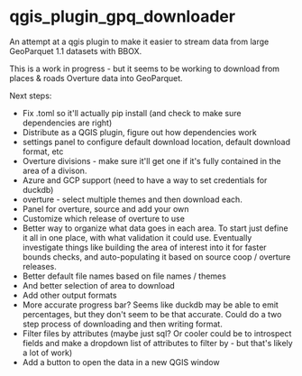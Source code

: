 # qgis_plugin_gpq_downloader

An attempt at a qgis plugin to make it easier to stream data from large GeoParquet 1.1 datasets with BBOX.

This is a work in progress - but it seems to be working to download from places & roads Overture data into GeoParquet.

Next steps:

 * Fix .toml so it'll actually pip install (and check to make sure dependencies are right)
* Distribute as a QGIS plugin, figure out how dependencies work
 * settings panel to configure default download location, default download format, etc
 * Overture divisions - make sure it'll get one if it's fully contained in the area of a divison.
 * Azure and GCP support (need to have a way to set credentials for duckdb)
 * overture - select multiple themes and then download each.
 * Panel for overture, source and add your own
 * Customize which release of overture to use
 * Better way to organize what data goes in each area. To start just define it all in one place, with what validation it could use. Eventually investigate things like building the area of interest into it for faster bounds checks, and auto-populating it based on source coop / overture releases.
 * Better default file names based on file names / themes
 * And better selection of area to download
 * Add other output formats
 * More accurate progress bar? Seems like duckdb may be able to emit percentages, but they don't seem to be that accurate. Could do a two step process of downloading and then writing format.
 * Filter files by attributes (maybe just sql? Or cooler could be to introspect fields and make a dropdown list of attributes to filter by - but that's likely a lot of work)
 * Add a button to open the data in a new QGIS window
